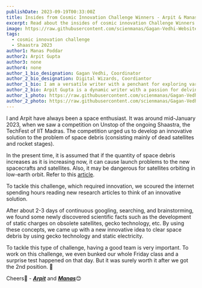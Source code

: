 ```yaml
---
publishDate: 2023-09-19T00:33:00Z
title: Insides from Cosmic Innovation Challenge Winners - Arpit & Manas
excerpt: Read about the insides of cosmic innovation Challenge Winners of Space Sustainability Track.
image: https://raw.githubusercontent.com/scienmanas/Gagan-Vedhi-Website/main/src/content/images_posts/cosmic-innovation-challenge-space-sustainability-track.png
tags:
  - cosmic innovation challenge
  - Shaastra 2023
author1: Manas Poddar
author2: Arpit Gupta
author3: none
author4: none
author_1_bio_designation: Gagan Vedhi, Coordinator
author_2_bio_designation: Digital Wizards, Coordiantor
author_1_bio: I am a versatile writer with a penchant for exploring various genres, drawing inspiration from a diverse range of books, including sci-fi, romantic comedy, and thrilling crime novels by acclaimed author Chetan Bhagat. His fascination with astronomy was ignited in his childhood, gazing at the stars, and fueled further by a dream of journeying through a wormhole. Manas brings a touch of humor to his writing, adding a delightful and entertaining element to his work. With a unique blend of creativity and a lighthearted approach, he invites readers on imaginative journeys through his words.
author_2_bio: Arpit Gupta is a dynamic writer with a passion for delving into various genres, drawing inspiration from a wide spectrum of sources. His literary pursuits are as diverse as the stars in the night sky that he's always had a keen eye on. Arpit's journey into the world of writing was fueled by his childhood fascination with astronomy, spending countless nights gazing at celestial wonders through his telescope. As a dedicated computer science and technology enthusiast pursuing a bachelor's degree, he brings a unique blend of technical prowess and creative storytelling to his work. 
author_1_photo: https://raw.githubusercontent.com/scienmanas/Gagan-Vedhi-Website/blog/src/content/author_images/manas.png
author_2_photo: https://raw.githubusercontent.com/scienmanas/Gagan-Vedhi-Website/blog/src/content/author_images/arpit.png
---
```

I and Arpit have always been a space enthusiast. It was around mid-January 2023, when we saw a competition on Unstop of the ongoing Shaastra, the TechFest of IIT Madras. The competition urged us to develop an innovative solution to the problem of space debris (consisting mainly of dead satellites and rocket stages).

In the present time, it is assumed that if the quantity of space debris increases as it is increasing now, it can cause launch problems to the new spacecrafts and satellites. Also, it may be dangerous for satellites orbiting in low-earth orbit. Refer to this [article](https://www.weforum.org/agenda/2023/06/orbital-debris-space-junk-removal).

To tackle this challenge, which required innovation, we scoured the internet spending hours reading new research articles to think of an innovative solution.

After about 2-3 days of continuous googling, searching, and brainstorming, we found some newly discovered scientific facts such as the development of static charges on obsolete satellites, gecko technology, etc. By using these concepts, we came up with a new innovative idea to clear space debris by using gecko technology and static electricity.

To tackle this type of challenge, having a good team is very important. To work on this challenge, we even bunked our whole Friday class and a surprise test happened on that day. But it was surely worth it after we got the 2nd position. 🎉

Cheers🥂 - [***Arpit***](https://www.github.com/arpitguptagithub) and [***Manas***](https://www.github.com/scienmanas)😊
